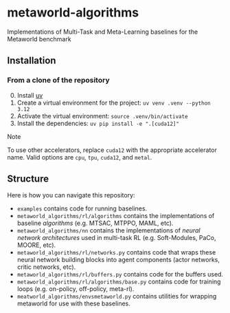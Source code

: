 # metaworld-algorithms
Implementations of Multi-Task and Meta-Learning baselines for the Metaworld benchmark

## Installation

### From a clone of the repository

0. Install [uv](https://docs.astral.sh/uv/)
1. Create a virtual environment for the project: `uv venv .venv --python 3.12`
2. Activate the virtual environment: `source .venv/bin/activate`
3. Install the dependencies: `uv pip install -e ".[cuda12]"`
> [!NOTE]
> To use other accelerators, replace `cuda12` with the appropriate accelerator name.
> Valid options are `cpu`, `tpu`, `cuda12`, and `metal`.

## Structure

Here is how you can navigate this repository:

- `examples` contains code for running baselines.
- `metaworld_algorithms/rl/algorithms` contains the implementations of baseline *algorithms* (e.g. MTSAC, MTPPO, MAML, etc).
- `metaworld_algorithms/nn` contains the implementations of *neural network architectures* used in multi-task RL (e.g. Soft-Modules, PaCo, MOORE, etc).
- `metaworld_algorithms/rl/networks.py` contains code that wraps these neural network building blocks into agent components (actor networks, critic networks, etc).
- `metaworld_algorithms/rl/buffers.py` contains code for the buffers used.
- `metaworld_algorithms/rl/algorithms/base.py` contains code for training loops (e.g. on-policy, off-policy, meta-rl).
- `meatworld_algorithms/envsmetaworld.py` contains utilities for wrapping metaworld for use with these baselines.

